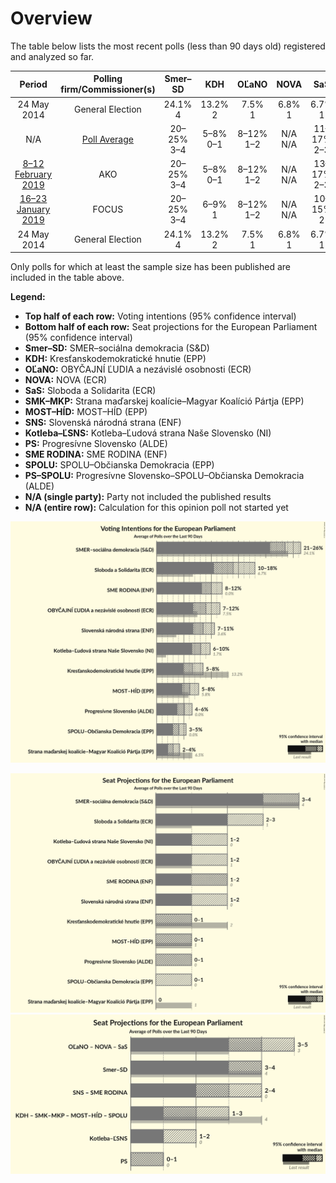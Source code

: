 # Overview

The table below lists the most recent polls (less than 90 days old) registered and analyzed so far.

| Period     | Polling firm/Commissioner(s) | Smer–SD | KDH | OĽaNO | NOVA | SaS | SMK–MKP | MOST–HÍD | SNS | Kotleba–ĽSNS | PS | SME RODINA | SPOLU | PS–SPOLU |
|:----------:|:----------------------------:|:--:|:--:|:--:|:--:|:--:|:--:|:--:|:--:|:--:|:--:|:--:|:--:|:--:|
| 24 May 2014 | General Election | 24.1% <br> 4 | 13.2% <br> 2 | 7.5% <br> 1 | 6.8% <br> 1 | 6.7% <br> 1 | 6.5% <br> 1 | 5.8% <br> 1 | 3.6% <br> 0 | 1.7% <br> 0 | 0.0% <br> 0 | 0.0% <br> 0 | 0.0% <br> 0 | 0.0% <br> 0 |
| N/A | [Poll Average](average.html) | 20–25% <br> 3–4 | 5–8% <br> 0–1 | 8–12% <br> 1–2 | N/A <br> N/A | 11–17% <br> 2–3 | 2–5% <br> 0 | 5–8% <br> 0–1 | 6–10% <br> 1–2 | 7–11% <br> 1–2 | N/A <br> N/A | 9–13% <br> 1–2 | N/A <br> N/A | 6–10% <br> 1–2 |
| [8–12 February 2019](2019-02-12-AKO.html) | AKO | 20–25% <br> 3–4 | 5–8% <br> 0–1 | 8–12% <br> 1–2 | N/A <br> N/A | 13–17% <br> 2–3 | 2–5% <br> 0 | 5–8% <br> 0–1 | 6–10% <br> 1 | 8–11% <br> 1–2 | N/A <br> N/A | 9–13% <br> 1–2 | N/A <br> N/A | 6–9% <br> 1 |
| [16–23 January 2019](2019-01-23-FOCUS.html) | FOCUS | 20–25% <br> 3–4 | 6–9% <br> 1 | 8–12% <br> 1–2 | N/A <br> N/A | 10–15% <br> 2 | 2–5% <br> 0 | 5–7% <br> 0–1 | 6–10% <br> 1–2 | 7–10% <br> 1–2 | N/A <br> N/A | 9–12% <br> 1–2 | N/A <br> N/A | 7–10% <br> 1–2 |
| 24 May 2014 | General Election | 24.1% <br> 4 | 13.2% <br> 2 | 7.5% <br> 1 | 6.8% <br> 1 | 6.7% <br> 1 | 6.5% <br> 1 | 5.8% <br> 1 | 3.6% <br> 0 | 1.7% <br> 0 | 0.0% <br> 0 | 0.0% <br> 0 | 0.0% <br> 0 | 0.0% <br> 0 |

Only polls for which at least the sample size has been published are included in the table above.

**Legend:**
+ **Top half of each row:** Voting intentions (95% confidence interval)
+ **Bottom half of each row:** Seat projections for the European Parliament (95% confidence interval)
+ **Smer–SD:** SMER–sociálna demokracia (S&D)
+ **KDH:** Kresťanskodemokratické hnutie (EPP)
+ **OĽaNO:** OBYČAJNÍ ĽUDIA a nezávislé osobnosti (ECR)
+ **NOVA:** NOVA (ECR)
+ **SaS:** Sloboda a Solidarita (ECR)
+ **SMK–MKP:** Strana maďarskej koalície–Magyar Koalíció Pártja (EPP)
+ **MOST–HÍD:** MOST–HÍD (EPP)
+ **SNS:** Slovenská národná strana (ENF)
+ **Kotleba–ĽSNS:** Kotleba–Ľudová strana Naše Slovensko (NI)
+ **PS:** Progresívne Slovensko (ALDE)
+ **SME RODINA:** SME RODINA (ENF)
+ **SPOLU:** SPOLU–Občianska Demokracia (EPP)
+ **PS–SPOLU:** Progresívne Slovensko–SPOLU–Občianska Demokracia (ALDE)
+ **N/A (single party):** Party not included the published results
+ **N/A (entire row):** Calculation for this opinion poll not started yet


![Graph with voting intentions not yet produced](average.png "Voting Intentions")

![Graph with seats not yet produced](average-seats.png "Seats")
![Graph with coalitions seats not yet produced](average-coalitions-seats.png "Coalitions Seats")
